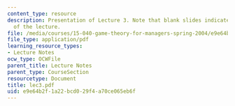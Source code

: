 ```yaml
---
content_type: resource
description: Presentation of Lecture 3. Note that blank slides indicate separate sections
  of the lecture.
file: /media/courses/15-040-game-theory-for-managers-spring-2004/e9e64b2f1a22bcd029f4a70ce065eb6f_lec3.pdf
file_type: application/pdf
learning_resource_types:
- Lecture Notes
ocw_type: OCWFile
parent_title: Lecture Notes
parent_type: CourseSection
resourcetype: Document
title: lec3.pdf
uid: e9e64b2f-1a22-bcd0-29f4-a70ce065eb6f
---
```

